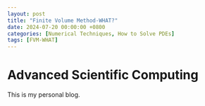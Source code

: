 ```yaml
---
layout: post
title: "Finite Volume Method-WHAT?"
date: 2024-07-20 00:00:00 +0800
categories: [Numerical Techniques, How to Solve PDEs]
tags: [FVM-WHAT]
---
```


# Advanced Scientific Computing

This is my personal blog.
